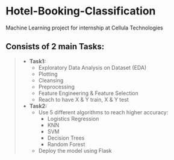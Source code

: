 # Hotel-Booking-Classification
Machine Learning project for internship at Cellula Technologies <br>
## Consists of 2 main Tasks:
> - **Task1:**
>   - Exploratory Data Analysis on Dataset (EDA)
>   - Plotting
>   - Cleansing
>   - Preprocessing
>   - Feature Engineering & Feature Selection
>   - Reach to have X & Y train, X & Y test
> - **Task2:**
>   - Use 5 different algorithms to reach higher accuracy:
>     - Logistics Regression
>     - KNN
>     - SVM
>     - Decision Trees
>     - Random Forest
>   - Deploy the model using Flask
